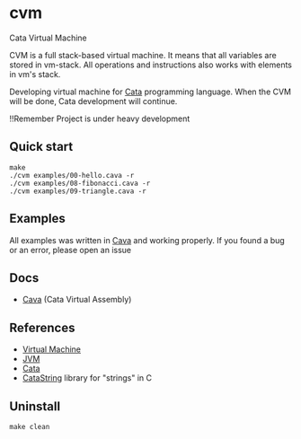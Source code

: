 # cvm

Cata Virtual Machine

CVM is a full stack-based virtual machine. It means that all variables are stored in vm-stack. All operations and instructions also works with elements in vm's stack.

Developing virtual machine for [Cata](https://github.com/C0DIC/cata) programming language. When the CVM will be done, Cata development will continue.

!!Remember
Project is under heavy development

## Quick start

``` console
make
./cvm examples/00-hello.cava -r
./cvm examples/08-fibonacci.cava -r
./cvm examples/09-triangle.cava -r
```

## Examples

All examples was written in [Cava](#docs) and working properly.
If you found a bug or an error, please open an issue

## Docs

- [Cava](cavadocs.md) (Cata Virtual Assembly)

## References

- [Virtual Machine](https://en.wikipedia.org/wiki/Virtual_machine)
- [JVM](https://en.wikipedia.org/wiki/Java_virtual_machine)
- [Cata](https://github.com/C0DIC/cata)
- [CataString](./catastring/) library for "strings" in C

## Uninstall

``` console
make clean
```
